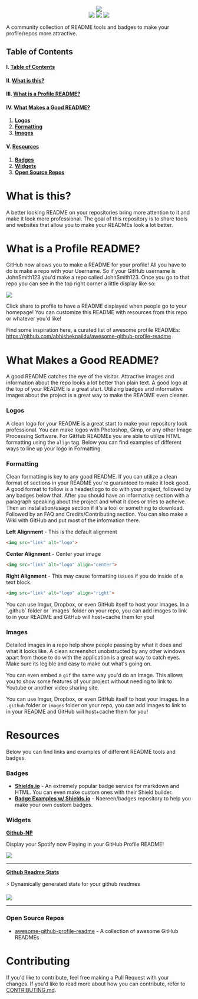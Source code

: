 <p align="center">
  <img src="https://mbcdn.sfo2.cdn.digitaloceanspaces.com/logo.png">
  <br>
  <img src="https://visitor-badge.laobi.icu/badge?page_id=M4cs.Pretty-Readme">
  <img src="https://img.shields.io/badge/Hacktoberfest-2020-blueviolet">
  <img src="https://img.shields.io/github/stars/M4cs/Pretty-Readme">
</p>

A community collection of README tools and badges to make your profile/repos more attractive.

## Table of Contents

#### I. [Table of Contents](https://github.com/M4cs/Pretty-Readme/)
#### II. [What is this?](https://github.com/M4cs/Pretty-Readme#what-is-this)
#### III. [**What is a Profile README?**](https://github.com/M4cs/Pretty-Readme#what-is-a-profile-readme)
#### IV. [**What Makes a Good README?**](https://github.com/M4cs/Pretty-Readme#what-makes-a-good-readme)
  1. [**Logos**](https://github.com/M4cs/Pretty-Readme#logos)
  2. [**Formatting**](https://github.com/M4cs/Pretty-Readme#formatting)
  3. [**Images**](https://github.com/M4cs/Pretty-Readme#images)
#### V. [**Resources**](https://github.com/M4cs/Pretty-Readme#resources)
  1. [**Badges**](https://github.com/M4cs/Pretty-Readme#badges)
  2. [**Widgets**](https://github.com/M4cs/Pretty-Readme#widgets)
  3. [**Open Source Repos**](https://github.com/M4cs/Pretty-Readme#open-source-repos)

# What is this?

A better looking README on your repositories bring more attention to it and make it look more professional. The goal of this repository is to share tools and websites that allow you to make your READMEs look a lot better.


# What is a Profile README?

GitHub now allows you to make a README for your profile! All you have to do is make a repo with your Username. So if your GitHub username is JohnSmith123 you'd make a repo called JohnSmith123. Once you go to that repo you can see in the top right corner a little display like so:

<img align="center" src="https://docs.github.com/assets/images/help/repository/share-to-profile.png">

Click share to profile to have a README displayed when people go to your homepage! You can customize this README with resources from this repo or whatever you'd like!

Find some inspiration here, a curated list of awesome profile READMEs: https://github.com/abhisheknaiidu/awesome-github-profile-readme

# What Makes a Good README?

A good README catches the eye of the visitor. Attractive images and information about the repo looks a lot better than plain text. A good logo at the top of your README is a great start. Utilizing badges and informative images about the project is a great way to make the README even cleaner.

### Logos

A clean logo for your README is a great start to make your repository look professional. You can make logos with Photoshop, Gimp, or any other Image Processing Software. For GitHub READMEs you are able to utilize HTML formatting using the `align` tag. Below you can find examples of different ways to line up your logo in Formatting.

### Formatting

Clean formatting is key to any good README. If you can utilize a clean format of sections in your README you're guaranteed to make it look good. A good format to follow is a header/logo to do with your project, followed by any badges below that. After you should have an informative section with a paragraph speaking about the project and what it does or tries to acheive. Then an installation/usage section if it's a tool or something to download. Followed by an FAQ and Credits/Contributing section. You can also make a Wiki with GitHub and put most of the information there.


**Left Alignment** - This is the default alignment

```html
<img src="link" alt="logo">
```

**Center Alignment** - Center your image

```html
<img src="link" alt="logo" align="center">
```

**Right Alignment** - This may cause formatting issues if you do inside of a text block.

```html
<img src="link" alt="logo" align="right">
```

<p align="left>You can use Imgur, Dropbox, or even GitHub itself to host your images. In a `.github` folder or `images` folder on your repo, you can add images to link to in your README and GitHub will host+cache them for you!</p><p align="right">You can use Imgur, Dropbox, or even GitHub itself to host your images. In a `.github` folder or `images` folder on your repo, you can add images to link to in your README and GitHub will host+cache them for you!</p>

### Images

Detailed images in a repo help show people passing by what it does and what it looks like. A clean screenshot unobstructed by any other windows apart from those to do with the application is a great way to catch eyes. Make sure its legible and easy to make out what's going on.

You can even embed a `gif` the same way you'd do an Image. This allows you to show some features of your project without needing to link to Youtube or another video sharing site.

You can use Imgur, Dropbox, or even GitHub itself to host your images. In a `.github` folder or `images` folder on your repo, you can add images to link to in your README and GitHub will host+cache them for you!

# Resources

Below you can find links and examples of different README tools and badges.

### Badges

- [**Shields.io**](https://shields.io/) - An extremely popular badge service for markdown and HTML. You can even make custom ones with their Shield builder.
- [**Badge Examples w/ Shields.io**](https://github.com/Naereen/badges) - Naereen/badges repository to help you make your own custom badges.

### Widgets

[**Github-NP**](https://github.com/M4cs/github-np)

Display your Spotify now Playing in your GitHub Profile README!

<img src="https://i.imgur.com/3ixxvpi.png">

<hr>

[**Github Readme Stats**](https://github.com/anuraghazra/github-readme-stats)

⚡ Dynamically generated stats for your github readmes 

<img src="https://github-readme-stats.vercel.app/api/?username=M4cs&theme=prussian&show_icons=true&count_private=true">

<hr>

### Open Source Repos

- [awesome-github-profile-readme](https://github.com/abhisheknaiidu/awesome-github-profile-readme) - A collection of awesome GitHub READMEs

# Contributing

If you'd like to contribute, feel free making a Pull Request with your changes. If you'd like to read more about how you can contribute, refer to [CONTRIBUTING.md](https://github.com/M4cs/Pretty-Readme/blob/master/CONTRIBUTING.md).
